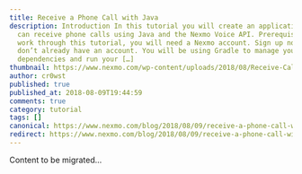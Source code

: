 ```yaml
---
title: Receive a Phone Call with Java
description: Introduction In this tutorial you will create an application that
  can receive phone calls using Java and the Nexmo Voice API. Prerequisites To
  work through this tutorial, you will need a Nexmo account. Sign up now if you
  don’t already have an account. You will be using Gradle to manage your
  dependencies and run your […]
thumbnail: https://www.nexmo.com/wp-content/uploads/2018/08/Receive-Call-With-Java.png
author: cr0wst
published: true
published_at: 2018-08-09T19:44:59
comments: true
category: tutorial
tags: []
canonical: https://www.nexmo.com/blog/2018/08/09/receive-a-phone-call-with-java-dr
redirect: https://www.nexmo.com/blog/2018/08/09/receive-a-phone-call-with-java-dr
---
```

Content to be migrated...